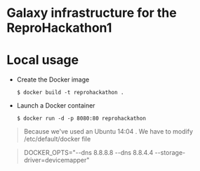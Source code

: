 Galaxy infrastructure for the ReproHackathon1
=============================================

# Local usage 


- Create the Docker image

    ```
    $ docker build -t reprohackathon .
    ```

- Launch a Docker container

    ```
    $ docker run -d -p 8080:80 reprohackathon
    ```
>  Because we've used an Ubuntu 14:04 . We have to modify /etc/default/docker file 

> DOCKER_OPTS="--dns 8.8.8.8 --dns 8.8.4.4 --storage-driver=devicemapper"
